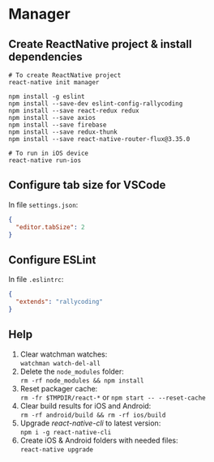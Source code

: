 # Manager

## Create ReactNative project & install dependencies

```
# To create ReactNative project
react-native init manager

npm install -g eslint
npm install --save-dev eslint-config-rallycoding
npm install --save react-redux redux
npm install --save axios
npm install --save firebase
npm install --save redux-thunk
npm install --save react-native-router-flux@3.35.0

# To run in iOS device
react-native run-ios
```

## Configure tab size for VSCode 

In file `settings.json`:
```json
{
  "editor.tabSize": 2
}
```

## Configure ESLint

In file `.eslintrc`:
```json
{
  "extends": "rallycoding"
}
```

## Help

1. Clear watchman watches:  
`watchman watch-del-all`  
2. Delete the `node_modules` folder:  
`rm -rf node_modules && npm install`  
3. Reset packager cache:  
`rm -fr $TMPDIR/react-*` or `npm start -- --reset-cache`  
4. Clear build results for iOS and Android:  
`rm -rf android/build && rm -rf ios/build`  
5. Upgrade _react-native-cli_ to latest version:  
`npm i -g react-native-cli`  
6. Create iOS & Android folders with needed files:  
`react-native upgrade`  
